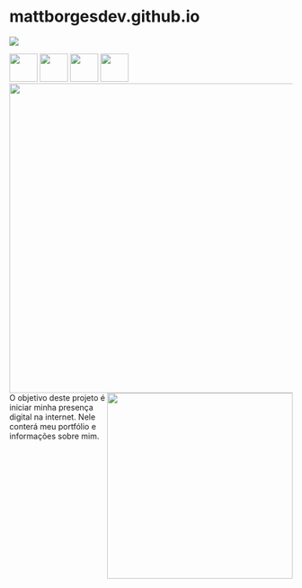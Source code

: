 # mattborgesdev.github.io

<a href="linkedin.com/in/mattborgesdev/" target="_blank"><img src="https://img.shields.io/badge/LinkedIn-0077B5?style=for-the-badge&logo=linkedin&logoColor=white" target="_blank"></a>

<div style="display: inline-block">
    <img src="https://cdn.jsdelivr.net/gh/devicons/devicon/icons/html5/html5-original.svg" width="50px"/>
    <img src="https://cdn.jsdelivr.net/gh/devicons/devicon/icons/css3/css3-original.svg" width="50px"/>
    <img src="https://cdn.jsdelivr.net/gh/devicons/devicon/icons/javascript/javascript-original.svg" width="50px"/>
    <img src="https://cdn.jsdelivr.net/gh/devicons/devicon/icons/figma/figma-original.svg" width="50px"/>
</div>


<img src="https://github.com/mattborgesdev/mattborgesdev.github.io/blob/master/img/website-in-desktop.png" width="550px" align="left">

<img src="https://github.com/mattborgesdev/mattborgesdev.github.io/blob/master/img/website-in-smartphone.png" width="330px" align="right">

O objetivo deste projeto é iniciar minha presença digital na internet. Nele conterá meu portfólio e informações sobre mim.